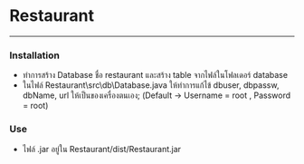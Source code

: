 # Restaurant
---
### Installation
* ทำการสร้าง Database ชื่อ restaurant และสร้าง table จากไฟล์ในโฟลเดอร์ database
* ในไฟล์ Restaurant\src\db\Database.java ให้ทำการแก้ไข้ dbuser, dbpassw, dbName, url ให้เป็นของเครื่องตนเอง; (Default -> Username = root , Password = root)

### Use
* ไฟล์ .jar อยู่ใน Restaurant/dist/Restaurant.jar
